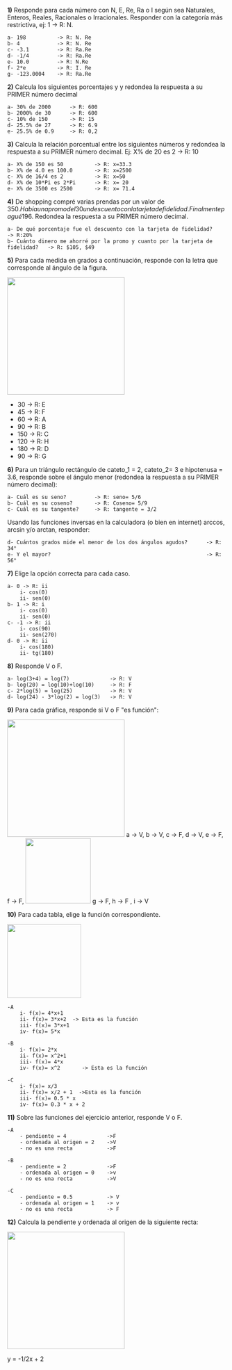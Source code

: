 
**1)** Responde para cada número con N, E, Re, Ra o I según sea Naturales, Enteros, Reales,
Racionales o Irracionales. Responder con la categoría más restrictiva, ej: 1 -> R: N.

    a- 198          -> R: N. Re
    b- 4            -> R: N. Re
    c- -3.1         -> R: Ra.Re
    d- -1/4         -> R: Ra.Re
    e- 10.0         -> R: N.Re
    f- 2*e          -> R: I. Re
    g- -123.0004    -> R: Ra.Re


**2)** Calcula los siguientes porcentajes y y redondea la respuesta a su PRIMER número decimal

    a- 30% de 2000      -> R: 600
    b- 2000% de 30      -> R: 600
    c- 10% de 150       -> R: 15
    d- 25.5% de 27      -> R: 6.9
    e- 25.5% de 0.9     -> R: 0,2

**3)** Calcula la relación porcentual entre los siguientes números y redondea la respuesta a su PRIMER número decimal. Ej: X% de 20 es 2 -> R: 10

    a- X% de 150 es 50          -> R: x=33.3
    b- X% de 4.0 es 100.0       -> R: x=2500
    c- X% de 16/4 es 2          -> R: x=50
    d- X% de 10*Pi es 2*Pi      -> R: x= 20
    e- X% de 3500 es 2500       -> R: x= 71.4

**4)** De shopping compré varias prendas por un valor de 350$. Había una promo del 30% sobre la cual se aplico luego
un descuento con la tarjeta de fidelidad. Finalmente pagué 196$. Redondea la respuesta a su PRIMER número decimal.

    a- De qué porcentaje fue el descuento con la tarjeta de fidelidad?              -> R:20%
    b- Cuánto dinero me ahorré por la promo y cuanto por la tarjeta de fidelidad?   -> R: $105, $49


**5)** Para cada medida en grados a continuación, responde con la letra que corresponde al ángulo de la figura.

<img  src='./figuras/EX_5.png' height='270px'>

  - 30      -> R:  E
  - 45      -> R:  F
  - 60      -> R:  A
  - 90      -> R:  B
  - 150     -> R:  C
  - 120     -> R:  H
  - 180     -> R:  D
  - 90      -> R:  G


**6)** Para un triángulo rectángulo de cateto_1 = 2, cateto_2= 3 e hipotenusa = 3.6, responde sobre el ángulo
menor (redondea la respuesta a su PRIMER número decimal):

    a- Cuál es su seno?         -> R: seno= 5/6
    b- Cuál es su coseno?       -> R: Coseno= 5/9
    c- Cuál es su tangente?     -> R: tangente = 3/2

Usando las funciones inversas en la calculadora (o bien en internet) arccos, arcsin y/o arctan, responder:

    d- Cuántos grados mide el menor de los dos ángulos agudos?      -> R: 34°
    e- Y el mayor?                                                  -> R: 56°

**7)** Elige la opción correcta para cada caso.

    a- 0 -> R: ii
        i- cos(0)
        ii- sen(0)
    b- 1 -> R: i
        i- cos(0)
        ii- sen(0)
    c- -1 -> R: ii
        i- cos(90)
        ii- sen(270)
    d- 0 -> R: ii
        i- cos(180)
        ii- tg(180)

**8)** Responde V o F.

    a- log(3+4) = log(7)             -> R: V
    b- log(20) = log(10)+log(10)     -> R: F
    c- 2*log(5) = log(25)            -> R: V
    d- log(24) - 3*log(2) = log(3)   -> R: V

**9)** Para cada gráfica, responde si V o F "es función":

<img  src='./figuras/EX_9.png' height='270px'> a -> V, b -> V, c -> F, d -> V, e -> F,  f -> F,
<img  src='./figuras/EX_9b.png' height='150px'> g -> F, h -> F , i -> V





**10)** Para cada tabla, elige la función correspondiente.


<img  src='./figuras/EX_10.png' height='170px'>

    -A 
        i- f(x)= 4*x+1
        ii- f(x)= 3*x+2  -> Esta es la función
        iii- f(x)= 3*x+1
        iv- f(x)= 5*x

    -B 
        i- f(x)= 2*x      
        ii- f(x)= x^2+1
        iii- f(x)= 4*x
        iv- f(x)= x^2       -> Esta es la función

    -C 
        i- f(x)= x/3
        ii- f(x)= x/2 + 1  ->Esta es la función
        iii- f(x)= 0.5 * x
        iv- f(x)= 0.3 * x + 2

**11)** Sobre las funciones del ejercicio anterior, responde V o F.

    -A  
        - pendiente = 4             ->F
        - ordenada al origen = 2    ->V
        - no es una recta           ->F

    -B  
        - pendiente = 2             ->F
        - ordenada al origen = 0    ->v
        - no es una recta           ->V

    -C  
        - pendiente = 0.5           -> V
        - ordenada al origen = 1    -> v
        - no es una recta           -> F

**12)** Calcula la pendiente y ordenada al origen de la siguiente recta:

<img  src='./figuras/EX_12.png' height='270px'>

y = -1/2x + 2